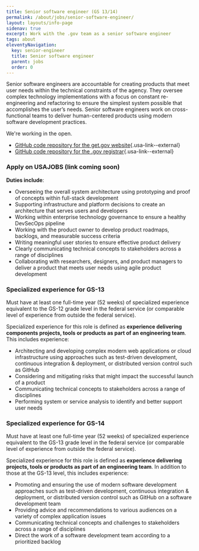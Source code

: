 ```yaml
---
title: Senior software engineer (GS 13/14)
permalink: /about/jobs/senior-software-engineer/
layout: layouts/info-page
sidenav: true
excerpt: Work with the .gov team as a senior software engineer
tags: about
eleventyNavigation:
  key: senior-engineer
  title: Senior software engineer
  parent: jobs
  order: 0
---
```


Senior software engineers are accountable for creating products that meet user needs within the technical constraints of the agency. They oversee complex technology implementations with a focus on constant re-engineering and refactoring to ensure the simplest system possible that accomplishes the user’s needs. Senior software engineers work on cross-functional teams to deliver human-centered products using modern software development practices.

We're working in the open.
- [GitHub code repository for the get.gov website](https://github.com/cisagov/get.gov){.usa-link--external}
- [GitHub code repository for the .gov registrar](https://github.com/cisagov/manage.get.gov){.usa-link--external}

### Apply on USAJOBS (link coming soon)

**Duties include**:
- Overseeing the overall system architecture using prototyping and proof of concepts within full-stack development
- Supporting infrastructure and platform decisions to create an architecture that serves users and developers
- Working within enterprise technology governance to ensure a healthy DevSecOps pipeline
- Working with the product owner to develop product roadmaps, backlogs, and measurable success criteria
- Writing meaningful user stories to ensure effective product delivery
- Clearly communicating technical concepts to stakeholders across a range of disciplines
- Collaborating with researchers, designers, and product managers to deliver a product that meets user needs using agile product development

### Specialized experience for GS-13

Must have at least one full-time year (52 weeks) of specialized experience equivalent to the GS-12 grade level in the federal service (or comparable level of experience from outside the federal service). 

Specialized experience for this role is defined as **experience delivering components projects, tools or products as part of an engineering team**. This includes experience:
 
- Architecting and developing complex modern web applications or cloud infrastructure using approaches such as test-driven development, continuous integration & deployment, or distributed version control such as GitHub
- Considering and mitigating risks that might impact the successful launch of a product
- Communicating technical concepts to stakeholders across a range of disciplines
- Performing system or service analysis to identify and better support user needs

### Specialized experience for GS-14

Must have at least one full-time year (52 weeks) of specialized experience equivalent to the GS-13 grade level in the federal service (or comparable level of experience from outside the federal service).

Specialized experience for this role is defined as **experience delivering projects, tools or products as part of an engineering team**. In addition to those at the GS-13 level, this includes experience:

- Promoting and ensuring the use of modern software development approaches such as test-driven development, continuous integration & deployment, or distributed version control such as GitHub on a software development team
- Providing advice and recommendations to various audiences on a variety of complex application issues
- Communicating technical concepts and challenges to stakeholders across a range of disciplines
- Direct the work of a software development team according to a prioritized backlog

